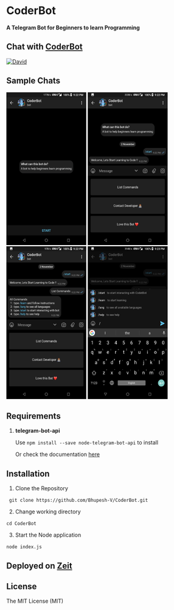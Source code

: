 # CoderBot

**A Telegram Bot for Beginners to learn Programming**

## **Chat with [CoderBot](http://telegram.me/bhupesh_bot)**

[![David](https://img.shields.io/david/expressjs/express.svg)](https://www.npmjs.com/package/telegram-bot-api)

## Sample Chats
<img src="https://github.com/Bhupesh-V/CoderBot/blob/master/Samples/sample1.png" alt="alt text" width="210" height="400"> <img src="https://github.com/Bhupesh-V/CoderBot/blob/master/Samples/sample2.png" alt="alt text" width="210" height="400"> <img src="https://github.com/Bhupesh-V/CoderBot/blob/master/Samples/sample3.png" alt="alt text" width="210" height="400"> <img src="https://github.com/Bhupesh-V/CoderBot/blob/master/Samples/sample4.png" alt="alt text" width="210" height="400">


## Requirements
1. **telegram-bot-api** 

    Use  ``` npm install --save node-telegram-bot-api ```  to install
    
    Or check the documentation [here](https://www.npmjs.com/package/telegram-bot-api) 
## Installation
1. Clone the Repository
```
 git clone https://github.com/Bhupesh-V/CoderBot.git
```
2. Change working directory
```
cd CoderBot
```
3. Start the Node application
```
node index.js
```
## Deployed on [Zeit](https://zeit.co/now)

## License
The MIT License (MIT)
